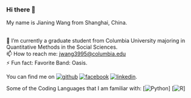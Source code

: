 ### Hi there 👋

My name is Jianing Wang from Shanghai, China. 

<br />🔭 I’m currently a graduate student from Columbia University majoring in Quantitative Methods in the Social Sciences.
<br />📫 How to reach me: jwang3995@columbia.edu
<br />⚡ Fun fact: Favorite Band: Oasis.


You can find me on 
[![github](https://img.shields.io/badge/GitHub-100000?style=for-the-badge&logo=github&logoColor=white)][1]
[![facebook](https://img.shields.io/badge/Facebook-1877F2?style=for-the-badge&logo=facebook&logoColor=white)][2]
[![linkedin](https://img.shields.io/badge/LinkedIn-0077B5?style=for-the-badge&logo=linkedin&logoColor=white)][3].

Some of the Coding Languages that I am familiar with:
[![Python](https://img.shields.io/badge/Python-3776AB?style=for-the-badge&logo=python&logoColor=white)]
[![R](https://img.shields.io/badge/R-R%20Language-blue)]

<!-- Links to your social media accounts -->

[1]: https://github.com/jonathan18wjn
[2]: https://www.facebook.com/jonathan.wang.1253/
[3]: https://www.linkedin.com/in/jianing-wang-0a775a13a/



